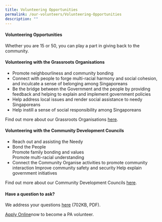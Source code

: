 ```yaml
---
title: Volunteering Opportunities
permalink: /our-volunteers/Volunteering-Opportunities
description: ""
---
```

#### Volunteering Opportunities

Whether you are 15 or 50, you can play a part in giving back to the community.

#### Volunteering with the Grassroots Organisations

* Promote neighbourliness and community bonding
* Connect with people to forge multi-racial harmony and social cohesion, and inculcate a sense of belonging among Singaporeans
* Be the bridge between the Government and the people by providing feedback and helping to explain and implement government policies
* Help address local issues and render social assistance to needy Singaporeans
* Help instill a sense of social responsibility among Singaporeans


Find out more about our Grassroots Organisations [here](/our-network/Grassroots-Organisations/Grassroots-Organisations).

#### Volunteering with the Community Development Councils

* Reach out and assisting the Needy
* Bond the People<br>
              Promote family bonding and values<br>
              Promote multi-racial understanding<br>
* Connect the Community
                  Organise activities to promote community interaction
                 Improve community safety and security
                Help explain government initiatives
								
								
Find out more about our Community Development Councils [here](/our-network/Community-Development-Councils/Community-Development-Councils).

#### Have a question to ask?

We address your questions [here]() (702KB, PDF).

[Apply Online](https://www.grassrootsconnect.pa.gov.sg/VolunteerRegistration.aspx)now to become a PA volunteer.